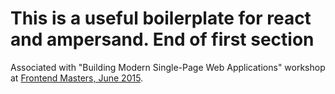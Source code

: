 # This is a useful boilerplate for react and ampersand. End of first section


Associated with "Building Modern Single-Page Web Applications" workshop at [Frontend Masters, June 2015](https://frontendmasters.com/workshops/web-apps/).

